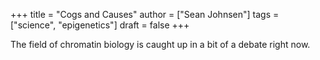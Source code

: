 +++
title = "Cogs and Causes"
author = ["Sean Johnsen"]
tags = ["science", "epigenetics"]
draft = false
+++

The field of chromatin biology is caught up in a bit of a debate right now.

